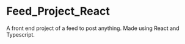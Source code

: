 # Feed_Project_React
A front end project of a feed to post anything. Made using React and Typescript.
